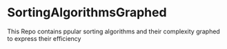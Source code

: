 # SortingAlgorithmsGraphed
This Repo contains ppular sorting algorithms and their complexity graphed to express their efficiency
